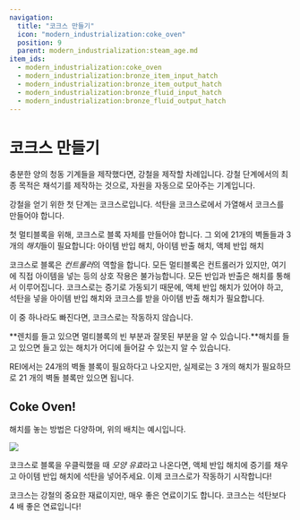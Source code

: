 ```yaml
---
navigation:
  title: "코크스 만들기"
  icon: "modern_industrialization:coke_oven"
  position: 9
  parent: modern_industrialization:steam_age.md
item_ids:
  - modern_industrialization:coke_oven
  - modern_industrialization:bronze_item_input_hatch
  - modern_industrialization:bronze_item_output_hatch
  - modern_industrialization:bronze_fluid_input_hatch
  - modern_industrialization:bronze_fluid_output_hatch
---
```


# 코크스 만들기

충분한 양의 청동 기계들을 제작했다면, 강철을 제작할 차례입니다. 강철 단계에서의 최종 목적은 채석기를 제작하는 것으로, 자원을 자동으로 모아주는 기계입니다.

강철을 얻기 위한 첫 단계는 코크스로입니다. 석탄을 코크스로에서 가열해서 코크스를 만들어야 합니다.

첫 멀티블록을 위해, 코크스로 블록 자체를 만들어야 합니다. 그 외에 21개의 벽돌들과 3개의 *해치*들이 필요합니다: 아이템 반입 해치, 아이템 반출 해치, 액체 반입 해치

<Recipe id="modern_industrialization:steam_age/fireclay/coke_oven" />



<Recipe id="modern_industrialization:hatches/bronze/item_input_hatch" />

<Recipe id="modern_industrialization:hatches/bronze/item_output_hatch" />



<Recipe id="modern_industrialization:hatches/bronze/fluid_input_hatch" />

<Recipe id="modern_industrialization:hatches/bronze/fluid_output_hatch" />

코크스로 블록은 *컨트롤러*의 역할을 합니다. 모든 멀티블록은 컨트롤러가 있지만, 여기에 직접 아이템을 넣는 등의 상호 작용은 불가능합니다. 모든 반입과 반출은 해치를 통해서 이루어집니다. 코크스로는 증기로 가동되기 때문에, 액체 반입 해치가 있어야 하고, 석탄을 넣을 아이템 반입 해치와 코크스를 받을 아이템 반출 해치가 필요합니다.

이 중 하나라도 빠진다면, 코크스로는 작동하지 않습니다.

**렌치를 들고 있으면 멀티블록의 빈 부분과 잘못된 부분을 알 수 있습니다.**해치를 들고 있으면 들고 있는 해치가 어디에 들어갈 수 있는지 알 수 있습니다.

REI에서는 24개의 벽돌 블록이 필요하다고 나오지만, 실제로는 3 개의 해치가 필요하므로 21 개의 벽돌 블록만 있으면 됩니다.

## Coke Oven!

해치를 놓는 방법은 다양하며, 위의 배치는 예시입니다.

![](coke_oven.png)

코크스로 블록을 우클릭했을 때 *모양 유효*라고 나온다면, 액체 반입 해치에 증기를 채우고 아이템 반입 해치에 석탄을 넣어주세요. 이제 코크스로가 작동하기 시작합니다!

코크스는 강철의 중요한 재료이지만, 매우 좋은 연료이기도 합니다. 코크스는 석탄보다 4 배 좋은 연료입니다!

